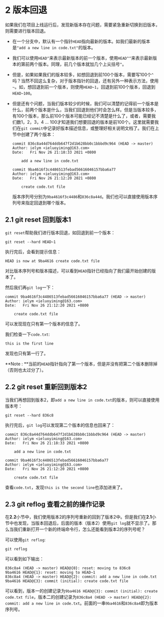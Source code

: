 # 2 版本回退

如果我们在项目上线运行后，发现新版本存在问题，需要紧急重新切换到旧版本，则需要进行版本回退。

+ 在一个分支中，默认有一个指针`HEAD`指向最新的版本。如我们最新的版本是`"add a new line in code.txt"`的版本。

+ 我们可以使用`HEAD^`来表示最新版本的前一个版本，使用`HEAD^^`来表示最新版本的第前两个版本。同理，前几个版本就加几个上尖括号`^`。

+ 但是，如果如果我们的版本较多，如想回退到前100个版本，需要写100个`^`吗？当然不回这么复杂，对于版本指针的回退，还有另外一种表示方法，使用`~`。如，想回退到前一个版本，则使用`HEAD~1`，回退到前100个版本，回退到`HEAD~100`。

+ 但是还有个问题，当我们版本较少的时候，我们可以清楚的记得前一个版本是什么，前两个版本是什么，当我们回退到他们时会怎么样。但是当版本较多，有100个版本，那么前100个版本可能已经记不清楚是什么了，或者，需要我们数1，2，3，4 ... 100才知道我们想要回退的版本是前100个。这里就需要我们在`git commit`中记录好版本描述信息，或整理好相关说明文档了。我们在上节中创建了两个版本：

  ```
  commit 836c8a44d764ddb647f2d1b628bb0c1bbbd9c964 (HEAD -> master)
  Author: ielym <ieluoyiming@163.com>
  Date:   Fri Nov 26 21:18:33 2021 +0800
  
      add a new line in code.txt
  
  commit 9ba4616f3c4486513febad56616046157bba6a77
  Author: ielym <ieluoyiming@163.com>
  Date:   Fri Nov 26 21:12:20 2021 +0800
  
      create code.txt file
  ```

  版本序列号分别为`9ba4616f3c4486`和`836c8a44d`。我们也可以直接使用版本序列号来指定回退到哪个版本。

## 2.1 git reset 回到版本1

`git reset`帮助我们进行版本回退，如回退到前一个版本：

```
git reset --hard HEAD~1
```

执行完后，会看到提示信息：

```
HEAD is now at 9ba4616 create code.txt file
```

对比版本序列号和版本描述，可以看到`HEAD`指针已经指向了我们最开始创建的版本了。

然后我们再`git log`一下：

```
commit 9ba4616f3c4486513febad56616046157bba6a77 (HEAD -> master)
Author: ielym <ieluoyiming@163.com>
Date:   Fri Nov 26 21:12:20 2021 +0800

    create code.txt file
```

可以发现现在只有第一个版本的信息了。

我们检查一下`code.txt`:

```
this is the first line
```

发现也只有第一行了。

**Note : **当前的`HEAD`指针指向了第一个版本，但是并没有把第二个版本删除掉（否则也太过分了）。

## 2.2 git reset 重新回到版本2

当我们再想回到版本2，即`add a new line in code.txt`的版本，则可以直接使用版本号：

```
git reset --hard 836c8
```

执行完后，`git log`可以发现第二个版本的信息也回来了：

```
commit 836c8a44d764ddb647f2d1b628bb0c1bbbd9c964 (HEAD -> master)
Author: ielym <ieluoyiming@163.com>
Date:   Fri Nov 26 21:18:33 2021 +0800

    add a new line in code.txt

commit 9ba4616f3c4486513febad56616046157bba6a77
Author: ielym <ieluoyiming@163.com>
Date:   Fri Nov 26 21:12:20 2021 +0800

    create code.txt file
```

查看`code.txt`，发现`this is the second line`也添加进来了。

## 2.3 git reflog 查看之前的操作记录

在**2.2**小节中，我们使用版本2的序列号重新的回到了版本2中。但是我们在**2.1**小节中也发现，当版本回退后，后面的版本（版本2）使用`git log`就不显示了。那么当我们重新打开一个新的终端命令行，怎么还能看到版本2的序列号呢？

可以使用`git reflog`:

```
git reflog
```

可以看到如下输出：

```
836c8a4 (HEAD -> master) HEAD@{0}: reset: moving to 836c8
9ba4616 HEAD@{1}: reset: moving to HEAD~1
836c8a4 (HEAD -> master) HEAD@{2}: commit: add a new line in code.txt
9ba4616 HEAD@{3}: commit (initial): create code.txt file
```

可以看到，版本一的创建记录为`9ba4616 HEAD@{3}: commit (initial): create code.txt file`，版本二的创建记录为`836c8a4 (HEAD -> master) HEAD@{2}: commit: add a new line in code.txt`。前面的一串`9ba4616`和`836c8a4`即为版本序列号。

